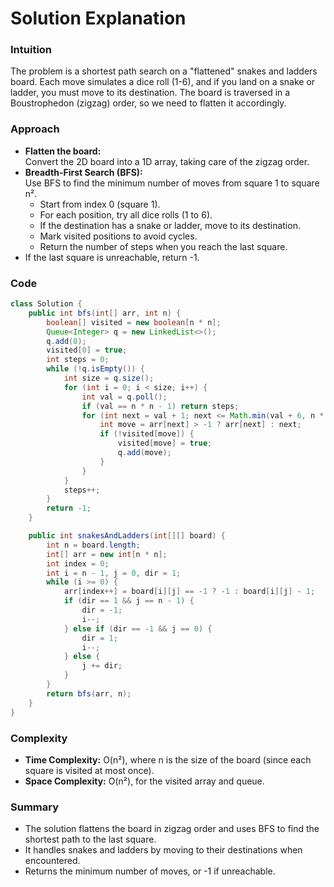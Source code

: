 # Solution Explanation

### Intuition

The problem is a shortest path search on a "flattened" snakes and ladders board. Each move simulates a dice roll (1-6), and if you land on a snake or ladder, you must move to its destination. The board is traversed in a Boustrophedon (zigzag) order, so we need to flatten it accordingly.

### Approach

- **Flatten the board:**  
  Convert the 2D board into a 1D array, taking care of the zigzag order.
- **Breadth-First Search (BFS):**  
  Use BFS to find the minimum number of moves from square 1 to square n².
  - Start from index 0 (square 1).
  - For each position, try all dice rolls (1 to 6).
  - If the destination has a snake or ladder, move to its destination.
  - Mark visited positions to avoid cycles.
  - Return the number of steps when you reach the last square.
- If the last square is unreachable, return -1.

### Code

```java
class Solution {
    public int bfs(int[] arr, int n) {
        boolean[] visited = new boolean[n * n];
        Queue<Integer> q = new LinkedList<>();
        q.add(0);
        visited[0] = true;
        int steps = 0;
        while (!q.isEmpty()) {
            int size = q.size();
            for (int i = 0; i < size; i++) {
                int val = q.poll();
                if (val == n * n - 1) return steps;
                for (int next = val + 1; next <= Math.min(val + 6, n * n - 1); next++) {
                    int move = arr[next] > -1 ? arr[next] : next;
                    if (!visited[move]) {
                        visited[move] = true;
                        q.add(move);
                    }
                }
            }
            steps++;
        }
        return -1;
    }

    public int snakesAndLadders(int[][] board) {
        int n = board.length;
        int[] arr = new int[n * n];
        int index = 0;
        int i = n - 1, j = 0, dir = 1;
        while (i >= 0) {
            arr[index++] = board[i][j] == -1 ? -1 : board[i][j] - 1;
            if (dir == 1 && j == n - 1) {
                dir = -1;
                i--;
            } else if (dir == -1 && j == 0) {
                dir = 1;
                i--;
            } else {
                j += dir;
            }
        }
        return bfs(arr, n);
    }
}
```

### Complexity

- **Time Complexity:** O(n²), where n is the size of the board (since each square is visited at most once).
- **Space Complexity:** O(n²), for the visited array and queue.

### Summary

- The solution flattens the board in zigzag order and uses BFS to find the shortest path to the last square.
- It handles snakes and ladders by moving to their destinations when encountered.
- Returns the minimum number of moves, or -1 if unreachable.
